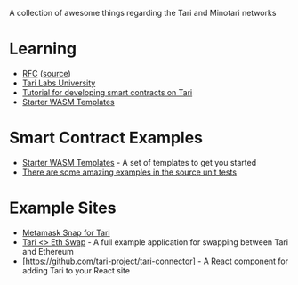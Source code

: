 A collection of awesome things regarding the Tari and Minotari networks

# Learning

* [RFC](https://rfc.tari.com/) ([source](https://github.com/tari-project/rfcs))
* [Tari Labs University](https://tlu.tarilabs.com/)
* [Tutorial for developing smart contracts on Tari](https://www.tari.com/updates/2023-07-21-update-114)
* [Starter WASM Templates](https://github.com/tari-project/wasm-template)

# Smart Contract Examples
* [Starter WASM Templates](https://github.com/tari-project/wasm-template) - A set of templates to get you started
* [There are some amazing examples in the source unit tests](https://github.com/tari-project/tari-dan/tree/development/dan_layer/engine/tests/templates)

# Example Sites
* [Metamask Snap for Tari](https://github.com/tari-project/tari-snap)
* [Tari <> Eth Swap](https://github.com/mrnaveira/tari-atomic-swap) - A full example application for swapping between Tari and Ethereum
* [https://github.com/tari-project/tari-connector] - A React component for adding Tari to your React site
